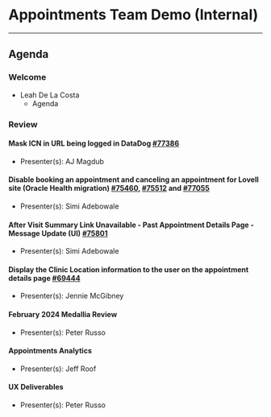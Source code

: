 # Appointments Team Demo (Internal) 

---

## Agenda

### Welcome

- Leah De La Costa
  - Agenda

### Review 

#### Mask ICN in URL being logged in DataDog [#77386](https://app.zenhub.com/workspaces/appointments-team-603fdef281af6500110a1691/issues/gh/department-of-veterans-affairs/va.gov-team/77386)
  - Presenter(s): AJ Magdub

#### Disable booking an appointment and canceling an appointment for Lovell site (Oracle Health migration) [#75460](https://app.zenhub.com/workspaces/appointments-team-603fdef281af6500110a1691/issues/gh/department-of-veterans-affairs/va.gov-team/75460), [#75512](https://app.zenhub.com/workspaces/appointments-team-603fdef281af6500110a1691/issues/gh/department-of-veterans-affairs/va.gov-team/75512) and [#77055](https://app.zenhub.com/workspaces/appointments-team-603fdef281af6500110a1691/issues/gh/department-of-veterans-affairs/va.gov-team/77055)
  - Presenter(s): Simi Adebowale

#### After Visit Summary Link Unavailable - Past Appointment Details Page - Message Update (UI) [#75801](https://app.zenhub.com/workspaces/appointments-team-603fdef281af6500110a1691/issues/gh/department-of-veterans-affairs/va.gov-team/75801)
  - Presenter(s): Simi Adebowale

#### Display the Clinic Location information to the user on the appointment details page [#69444](https://app.zenhub.com/workspaces/appointments-team-603fdef281af6500110a1691/issues/gh/department-of-veterans-affairs/va.gov-team/69444)
  - Presenter(s): Jennie McGibney

#### February 2024 Medallia Review 
  - Presenter(s): Peter Russo

#### Appointments Analytics 
  - Presenter(s): Jeff Roof

#### UX Deliverables 
  - Presenter(s): Peter Russo
